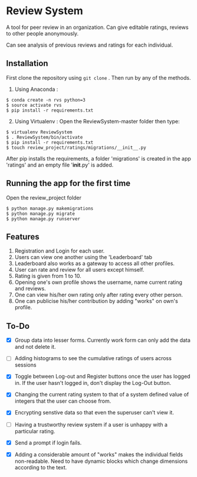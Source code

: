 # Review System
A tool for peer review in an organization.
Can give editable ratings, reviews to other people anonymously.

Can see analysis of previous reviews and ratings for each individual.

## Installation
First clone the repository using ```git clone``` . Then run by any of the methods.

1. Using Anaconda :

```
$ conda create -n rvs python=3
$ source activate rvs
$ pip install -r requirements.txt
```

2. Using Virtualenv :
Open the ReviewSystem-master folder then type:
```
$ virtualenv ReviewSystem
$ . ReviewSystem/bin/activate
$ pip install -r requirements.txt
$ touch review_project/ratings/migrations/__init__.py
```

After pip installs the requirements, a folder 'migrations' is created in the app 'ratings' and an empty file '__init__.py' is added.

## Running the app for the first time

Open the review_project folder
```
$ python manage.py makemigrations
$ python manage.py migrate
$ python manage.py runserver
```

## Features

1. Registration and Login for each user.
2. Users can view one another using the 'Leaderboard' tab
3. Leaderboard also works as a gateway to access all other profiles.
4. User can rate and review for all users except himself.
5. Rating is given from 1 to 10.
6. Opening one's own profile shows the username, name current rating and reviews.
7. One can view his/her own rating only after rating every other person.
8. One can publicise his/her contribution by adding "works" on own's profile.


## To-Do

- [x] Group data into lesser forms. Currently work form can only add the data and not delete it.

- [ ] Adding histograms to see the cumulative ratings of users across sessions

- [x] Toggle between Log-out and Register buttons once the user has logged in. If the user hasn't logged in, don't display the Log-Out button.

- [x] Changing the current rating system to that of a system defined value of integers that the user can choose from.

- [x] Encrypting senstive data so that even the superuser can't view it.

- [ ] Having a trustworthy review system if a user is unhappy with a particular rating.

- [x] Send a prompt if login fails.

- [x] Adding a considerable amount of "works" makes the individual fields non-readable. Need to have dynamic blocks which change dimensions according to the text.
